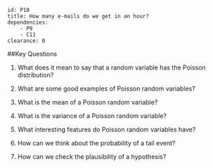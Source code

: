 ````
id: P10
title: How many e-mails do we get in an hour?
dependencies:
    - P9
    - C11
clearance: 0
````
##Key Questions

1.  What does it mean to say that a random variable has the Poisson distribution?

1.  What are some good examples of Poisson random variables?

1.  What is the mean of a Poisson random variable?

1.  What is the variance of a Poisson random variable?

1.  What interesting features do Poisson random variables have?

1.  How can we think about the probability of a tail event?

1.  How can we check the plausibility of a hypothesis?